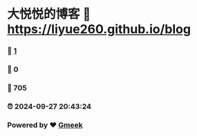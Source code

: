 # 大悦悦的博客 :link: https://liyue260.github.io/blog 
### :page_facing_up: [1](https://liyue260.github.io/blog/tag.html) 
### :speech_balloon: 0 
### :hibiscus: 705 
### :alarm_clock: 2024-09-27 20:43:24 
### Powered by :heart: [Gmeek](https://github.com/Meekdai/Gmeek)
